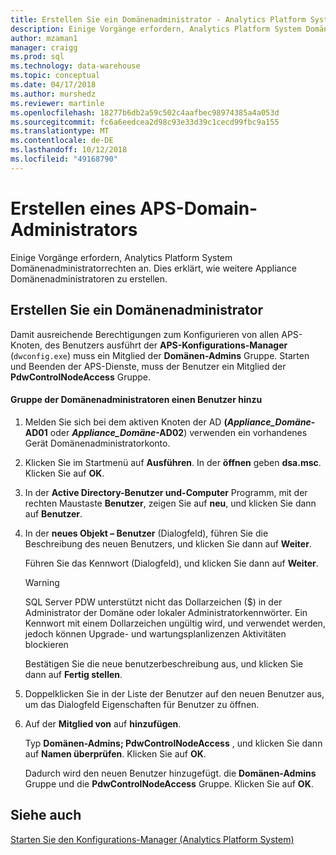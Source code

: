 ```yaml
---
title: Erstellen Sie ein Domänenadministrator - Analytics Platform System | Microsoft-Dokumentation
description: Einige Vorgänge erfordern, Analytics Platform System Domänenadministratorrechten an. Dies erklärt, wie weitere Appliance Domänenadministratoren zu erstellen.
author: mzaman1
manager: craigg
ms.prod: sql
ms.technology: data-warehouse
ms.topic: conceptual
ms.date: 04/17/2018
ms.author: murshedz
ms.reviewer: martinle
ms.openlocfilehash: 18277b6db2a59c502c4aafbec98974385a4a053d
ms.sourcegitcommit: fc6a6eedcea2d98c93e33d39c1cecd99fbc9a155
ms.translationtype: MT
ms.contentlocale: de-DE
ms.lasthandoff: 10/12/2018
ms.locfileid: "49168790"
---
```

# <a name="create-an-aps-domain-administrator"></a>Erstellen eines APS-Domain-Administrators
Einige Vorgänge erfordern, Analytics Platform System Domänenadministratorrechten an. Dies erklärt, wie weitere Appliance Domänenadministratoren zu erstellen.  
  
## <a name="create-a-domain-administrator"></a>Erstellen Sie ein Domänenadministrator  
Damit ausreichende Berechtigungen zum Konfigurieren von allen APS-Knoten, des Benutzers ausführt der **APS-Konfigurations-Manager** (`dwconfig.exe`) muss ein Mitglied der **Domänen-Admins** Gruppe. Starten und Beenden der APS-Dienste, muss der Benutzer ein Mitglied der **PdwControlNodeAccess** Gruppe.  
  
#### <a name="to-add-a-user-to-the-domain-admins-group"></a>Gruppe der Domänenadministratoren einen Benutzer hinzu  
  
1.  Melden Sie sich bei dem aktiven Knoten der AD **(_Appliance\_Domäne_-AD01** oder  **_Appliance\_Domäne_-AD02**) verwenden ein vorhandenes Gerät Domänenadministratorkonto.  
  
2.  Klicken Sie im Startmenü auf **Ausführen**. In der **öffnen** geben **dsa.msc**. Klicken Sie auf **OK**.  
  
3.  In der **Active Directory-Benutzer und-Computer** Programm, mit der rechten Maustaste **Benutzer**, zeigen Sie auf **neu**, und klicken Sie dann auf **Benutzer**.  
  
4.  In der **neues Objekt – Benutzer** (Dialogfeld), führen Sie die Beschreibung des neuen Benutzers, und klicken Sie dann auf **Weiter**.  
  
    Führen Sie das Kennwort (Dialogfeld), und klicken Sie dann auf **Weiter**.  
  
    > [!WARNING]  
    > SQL Server PDW unterstützt nicht das Dollarzeichen ($) in der Administrator der Domäne oder lokaler Administratorkennwörter. Ein Kennwort mit einem Dollarzeichen ungültig wird, und verwendet werden, jedoch können Upgrade- und wartungsplanlizenzen Aktivitäten blockieren  
  
    Bestätigen Sie die neue benutzerbeschreibung aus, und klicken Sie dann auf **Fertig stellen**.  
  
5.  Doppelklicken Sie in der Liste der Benutzer auf den neuen Benutzer aus, um das Dialogfeld Eigenschaften für Benutzer zu öffnen.  
  
6.  Auf der **Mitglied von** auf **hinzufügen**.  
  
    Typ **Domänen-Admins; PdwControlNodeAccess** , und klicken Sie dann auf **Namen überprüfen**. Klicken Sie auf **OK**.  
  
    Dadurch wird den neuen Benutzer hinzugefügt. die **Domänen-Admins** Gruppe und die **PdwControlNodeAccess** Gruppe. Klicken Sie auf **OK**.  
  
## <a name="see-also"></a>Siehe auch  
[Starten Sie den Konfigurations-Manager &#40;Analytics Platform System&#41;](launch-the-configuration-manager.md)  
  
